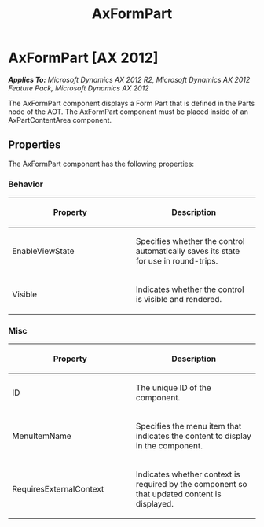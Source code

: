 ﻿---
title: AxFormPart
TOCTitle: AxFormPart
ms:assetid: 156c8f4d-79fc-43db-87c1-b3a85da9b0cc
ms:mtpsurl: https://msdn.microsoft.com/en-us/library/Gg841109(v=AX.60)
ms:contentKeyID: 35244961
ms.date: 11/07/2012
mtps_version: v=AX.60
---

# AxFormPart [AX 2012]


_**Applies To:** Microsoft Dynamics AX 2012 R2, Microsoft Dynamics AX 2012 Feature Pack, Microsoft Dynamics AX 2012_

The AxFormPart component displays a Form Part that is defined in the Parts node of the AOT. The AxFormPart component must be placed inside of an AxPartContentArea component.

## Properties

The AxFormPart component has the following properties:

### Behavior

<table>
<colgroup>
<col style="width: 50%" />
<col style="width: 50%" />
</colgroup>
<thead>
<tr class="header">
<th><p>Property</p></th>
<th><p>Description</p></th>
</tr>
</thead>
<tbody>
<tr class="odd">
<td><p>EnableViewState</p></td>
<td><p>Specifies whether the control automatically saves its state for use in round-trips.</p></td>
</tr>
<tr class="even">
<td><p>Visible</p></td>
<td><p>Indicates whether the control is visible and rendered.</p></td>
</tr>
</tbody>
</table>


### Misc

<table>
<colgroup>
<col style="width: 50%" />
<col style="width: 50%" />
</colgroup>
<thead>
<tr class="header">
<th><p>Property</p></th>
<th><p>Description</p></th>
</tr>
</thead>
<tbody>
<tr class="odd">
<td><p>ID</p></td>
<td><p>The unique ID of the component.</p></td>
</tr>
<tr class="even">
<td><p>MenuItemName</p></td>
<td><p>Specifies the menu item that indicates the content to display in the component.</p></td>
</tr>
<tr class="odd">
<td><p>RequiresExternalContext</p></td>
<td><p>Indicates whether context is required by the component so that updated content is displayed.</p></td>
</tr>
</tbody>
</table>

